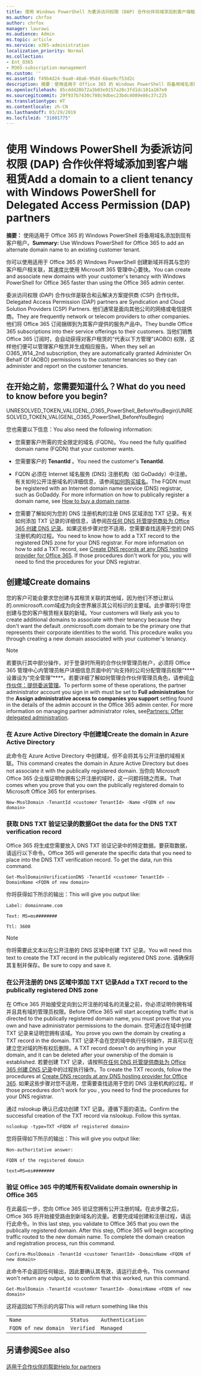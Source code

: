```yaml
---
title: 使用 Windows PowerShell 为委派访问权限 (DAP) 合作伙伴将域添加到客户端租赁
ms.author: chrfox
author: chrfox
manager: laurawi
ms.audience: Admin
ms.topic: article
ms.service: o365-administration
localization_priority: Normal
ms.collection:
- Ent_O365
- M365-subscription-management
ms.custom: ''
ms.assetid: f49b4d24-9aa0-48a6-95dd-6bae9cf53d2c
description: 摘要：使用适用于 Office 365 的 Windows PowerShell 将备用域名添加到现有的客户租户。
ms.openlocfilehash: 85cddd28b72a3b03e9157a28c3fd1dc101a167e0
ms.sourcegitcommit: 29f937b7430c708c9dbec23bdc4089e86c37c225
ms.translationtype: HT
ms.contentlocale: zh-CN
ms.lasthandoff: 03/29/2019
ms.locfileid: "31001775"
---
```

# <a name="add-a-domain-to-a-client-tenancy-with-windows-powershell-for-delegated-access-permission-dap-partners"></a><span data-ttu-id="4ae2b-103">使用 Windows PowerShell 为委派访问权限 (DAP) 合作伙伴将域添加到客户端租赁</span><span class="sxs-lookup"><span data-stu-id="4ae2b-103">Add a domain to a client tenancy with Windows PowerShell for Delegated Access Permission (DAP) partners</span></span>

 <span data-ttu-id="4ae2b-104">**摘要：** 使用适用于 Office 365 的 Windows PowerShell 将备用域名添加到现有客户租户。</span><span class="sxs-lookup"><span data-stu-id="4ae2b-104">**Summary:** Use Windows PowerShell for Office 365 to add an alternate domain name to an existing customer tenant.</span></span>
  
<span data-ttu-id="4ae2b-105">你可以使用适用于 Office 365 的 Windows PowerShell 创建新域并将其与您的客户租户相关联，其速度比使用 Microsoft 365 管理中心要快。</span><span class="sxs-lookup"><span data-stu-id="4ae2b-105">You can create and associate new domains with your customer's tenancy with Windows PowerShell for Office 365 faster than using the Office 365 admin center.</span></span>
  
<span data-ttu-id="4ae2b-106">委派访问权限 (DAP) 合作伙伴是联合和云解决方案提供商 (CSP) 合作伙伴。</span><span class="sxs-lookup"><span data-stu-id="4ae2b-106">Delegated Access Permission (DAP) partners are Syndication and Cloud Solution Providers (CSP) Partners.</span></span> <span data-ttu-id="4ae2b-107">他们通常是面向其他公司的网络或电信提供商。</span><span class="sxs-lookup"><span data-stu-id="4ae2b-107">They are frequently network or telecom providers to other companies.</span></span> <span data-ttu-id="4ae2b-108">他们将 Office 365 订阅捆绑到为其客户提供的服务产品中。</span><span class="sxs-lookup"><span data-stu-id="4ae2b-108">They bundle Office 365 subscriptions into their service offerings to their customers.</span></span> <span data-ttu-id="4ae2b-109">当他们销售 Office 365 订阅时，会自动获得对客户租赁的“代表以下方管理”(AOBO) 权限，这样他们便可以管理客户租赁并生成相应报告。</span><span class="sxs-lookup"><span data-stu-id="4ae2b-109">When they sell an O365_W14_2nd subscription, they are automatically granted Administer On Behalf Of (AOBO) permissions to the customer tenancies so they can administer and report on the customer tenancies.</span></span>
## <a name="what-do-you-need-to-know-before-you-begin"></a><span data-ttu-id="4ae2b-110">在开始之前，您需要知道什么？</span><span class="sxs-lookup"><span data-stu-id="4ae2b-110">What do you need to know before you begin?</span></span>

<span data-ttu-id="4ae2b-111">UNRESOLVED_TOKEN_VAL(GENL_O365_PowerShell_BeforeYouBegin)</span><span class="sxs-lookup"><span data-stu-id="4ae2b-111">UNRESOLVED_TOKEN_VAL(GENL_O365_PowerShell_BeforeYouBegin)</span></span>
  
<span data-ttu-id="4ae2b-112">您也需要以下信息：</span><span class="sxs-lookup"><span data-stu-id="4ae2b-112">You also need the following information:</span></span>
  
- <span data-ttu-id="4ae2b-113">您需要客户所需的完全限定的域名 (FQDN)。</span><span class="sxs-lookup"><span data-stu-id="4ae2b-113">You need the fully qualified domain name (FQDN) that your customer wants.</span></span>
    
- <span data-ttu-id="4ae2b-114">您需要客户的 **TenantId** 。</span><span class="sxs-lookup"><span data-stu-id="4ae2b-114">You need the customer's **TenantId**.</span></span>
    
- <span data-ttu-id="4ae2b-p102">FQDN 必须在 Internet 域名服务 (DNS) 注册机构（如 GoDaddy）中注册。有关如何公开注册域名的详细信息，请参阅[如何购买域名](https://go.microsoft.com/fwlink/p/?LinkId=532541)。</span><span class="sxs-lookup"><span data-stu-id="4ae2b-p102">The FQDN must be registered with an Internet domain name service (DNS) registrar, such as GoDaddy. For more information on how to publically register a domain name, see [How to buy a domain name](https://go.microsoft.com/fwlink/p/?LinkId=532541).</span></span>
    
- <span data-ttu-id="4ae2b-p103">您需要了解如何为您的 DNS 注册机构的注册 DNS 区域添加 TXT 记录。有关如何添加 TXT 记录的详细信息，请参阅[在任何 DNS 托管提供商处为 Office 365 创建 DNS 记录](https://go.microsoft.com/fwlink/p/?LinkId=532542)。如果这些步骤对您不适用，您需要查找适用于您的 DNS 注册机构的过程。</span><span class="sxs-lookup"><span data-stu-id="4ae2b-p103">You need to know how to add a TXT record to the registered DNS zone for your DNS registrar. For more information on how to add a TXT record, see [Create DNS records at any DNS hosting provider for Office 365](https://go.microsoft.com/fwlink/p/?LinkId=532542). If those procedures don't work for you, you will need to find the procedures for your DNS registrar.</span></span>
    
## <a name="create-domains"></a><span data-ttu-id="4ae2b-120">创建域</span><span class="sxs-lookup"><span data-stu-id="4ae2b-120">Create domains</span></span>

 <span data-ttu-id="4ae2b-p104">您的客户可能会要求您创建与其租赁关联的其他域，因为他们不想让默认的<domain>.onmicrosoft.com域成为向全世界展示其公司标识的主要域。此步骤将引导您创建与您的客户租赁相关联的新域。</span><span class="sxs-lookup"><span data-stu-id="4ae2b-p104">Your customers will likely ask you to create additional domains to associate with their tenancy because they don't want the default <domain>.onmicrosoft.com domain to be the primary one that represents their corporate identities to the world. This procedure walks you through creating a new domain associated with your customer's tenancy.</span></span>
  
> [!NOTE]
> <span data-ttu-id="4ae2b-p105">若要执行其中部分操作，对于登录时所用的合作伙伴管理员帐户，必须将 Office 365 管理中心内管理员帐户详细信息页面中的“向支持的公司分配管理员权限”\*\*\*\* 设置设为“完全管理”\*\*\*\*。若要详细了解如何管理合作伙伴管理员角色，请参阅[合作伙伴：提供委派管理](https://go.microsoft.com/fwlink/p/?LinkId=532435)。</span><span class="sxs-lookup"><span data-stu-id="4ae2b-p105">To perform some of these operations, the partner administrator account you sign in with must be set to **Full administration** for the **Assign administrative access to companies you support** setting found in the details of the admin account in the Office 365 admin center. For more information on managing partner administrator roles, see[Partners: Offer delegated administration](https://go.microsoft.com/fwlink/p/?LinkId=532435).</span></span> 
  
### <a name="create-the-domain-in-azure-active-directory"></a><span data-ttu-id="4ae2b-125">在 Azure Active Directory 中创建域</span><span class="sxs-lookup"><span data-stu-id="4ae2b-125">Create the domain in Azure Active Directory</span></span>

<span data-ttu-id="4ae2b-126">此命令在 Azure Active Directory 中创建域，但不会将其与公开注册的域相关联。</span><span class="sxs-lookup"><span data-stu-id="4ae2b-126">This command creates the domain in Azure Active Directory but does not associate it with the publically registered domain.</span></span> <span data-ttu-id="4ae2b-127">当你向 Microsoft Office 365 企业版证明你拥有公开注册的域时，这一问题将随之而来。</span><span class="sxs-lookup"><span data-stu-id="4ae2b-127">That comes when you prove that you own the publically registered domain to Microsoft Office 365 for enterprises.</span></span>
  
```
New-MsolDomain -TenantId <customer TenantId> -Name <FQDN of new domain>
```

### <a name="get-the-data-for-the-dns-txt-verification-record"></a><span data-ttu-id="4ae2b-128">获取 DNS TXT 验证记录的数据</span><span class="sxs-lookup"><span data-stu-id="4ae2b-128">Get the data for the DNS TXT verification record</span></span>

 <span data-ttu-id="4ae2b-p107">Office 365 将生成您需要放入 DNS TXT 验证记录中的特定数据。要获取数据，请运行以下命令。</span><span class="sxs-lookup"><span data-stu-id="4ae2b-p107">Office 365 will generate the specific data that you need to place into the DNS TXT verification record. To get the data, run this command.</span></span>
  
```
Get-MsolDomainVerificationDNS -TenantId <customer TenantId> -DomainName <FQDN of new domain>
```

<span data-ttu-id="4ae2b-131">你将获得如下所示的输出：</span><span class="sxs-lookup"><span data-stu-id="4ae2b-131">This will give you output like:</span></span>
  
 `Label: domainname.com`
  
 `Text: MS=ms########`
  
 `Ttl: 3600`
  
> [!NOTE]
> <span data-ttu-id="4ae2b-132">你将需要此文本以在公开注册的 DNS 区域中创建 TXT 记录。</span><span class="sxs-lookup"><span data-stu-id="4ae2b-132">You will need this text to create the TXT record in the publically registered DNS zone.</span></span> <span data-ttu-id="4ae2b-133">请确保将其复制并保存。</span><span class="sxs-lookup"><span data-stu-id="4ae2b-133">Be sure to copy and save it.</span></span> 
  
### <a name="add-a-txt-record-to-the-publically-registered-dns-zone"></a><span data-ttu-id="4ae2b-134">在公开注册的 DNS 区域中添加 TXT 记录</span><span class="sxs-lookup"><span data-stu-id="4ae2b-134">Add a TXT record to the publically registered DNS zone</span></span>

<span data-ttu-id="4ae2b-135">在 Office 365 开始接受定向到公开注册的域名的流量之前，你必须证明你拥有域并且具有域的管理员权限。</span><span class="sxs-lookup"><span data-stu-id="4ae2b-135">Before Office 365 will start accepting traffic that is directed to the publically registered domain name, you must prove that you own and have administrator permissions to the domain.</span></span> <span data-ttu-id="4ae2b-136">您可通过在域中创建 TXT 记录来证明您拥有该域。</span><span class="sxs-lookup"><span data-stu-id="4ae2b-136">You prove you own the domain by creating a TXT record in the domain.</span></span> <span data-ttu-id="4ae2b-137">TXT 记录不会在您的域中执行任何操作，并且可以在建立您对域的所有权后删除。</span><span class="sxs-lookup"><span data-stu-id="4ae2b-137">A TXT record doesn't do anything in your domain, and it can be deleted after your ownership of the domain is established.</span></span> <span data-ttu-id="4ae2b-138">若要创建 TXT 记录，请按照[在任何 DNS 托管提供商处为 Office 365 创建 DNS 记录](https://go.microsoft.com/fwlink/p/?LinkId=532542)中的过程执行操作。</span><span class="sxs-lookup"><span data-stu-id="4ae2b-138">To create the TXT records, follow the procedures at [Create DNS records at any DNS hosting provider for Office 365](https://go.microsoft.com/fwlink/p/?LinkId=532542).</span></span> <span data-ttu-id="4ae2b-139">如果这些步骤对您不适用，您需要查找适用于您的 DNS 注册机构的过程。</span><span class="sxs-lookup"><span data-stu-id="4ae2b-139">If those procedures don't work for you , you need to find the procedures for your DNS registrar.</span></span>
  
<span data-ttu-id="4ae2b-p110">通过 nslookup 确认已成功创建 TXT 记录。遵循下面的语法。</span><span class="sxs-lookup"><span data-stu-id="4ae2b-p110">Confirm the successful creation of the TXT record via nslookup. Follow this syntax.</span></span>
  
```
nslookup -type=TXT <FQDN of registered domain>
```

<span data-ttu-id="4ae2b-142">您将获得如下所示的输出：</span><span class="sxs-lookup"><span data-stu-id="4ae2b-142">This will give you output like:</span></span>
  
 `Non-authoritative answer:`
  
 `FQDN of the registered domain`
  
 `text=MS=ms########`
  
### <a name="validate-domain-ownership-in-office-365"></a><span data-ttu-id="4ae2b-143">验证 Office 365 中的域所有权</span><span class="sxs-lookup"><span data-stu-id="4ae2b-143">Validate domain ownership in Office 365</span></span>

<span data-ttu-id="4ae2b-p111">在此最后一步，您向 Office 365 验证您拥有公开注册的域。在此步骤之后，Office 365 将开始接受路由到新域名的流量。若要完成域创建和注册过程，请运行此命令。</span><span class="sxs-lookup"><span data-stu-id="4ae2b-p111">In this last step, you validate to Office 365 that you own the publically registered domain. After this step, Office 365 will begin accepting traffic routed to the new domain name. To complete the domain creation and registration process, run this command.</span></span> 
  
```
Confirm-MsolDomain -TenantId <customer TenantId> -DomainName <FQDN of new domain>
```

<span data-ttu-id="4ae2b-147">此命令不会返回任何输出，因此要确认其有效，请运行此命令。</span><span class="sxs-lookup"><span data-stu-id="4ae2b-147">This command won't return any output, so to confirm that this worked, run this command.</span></span>
  
```
Get-MsolDomain -TenantId <customer TenantId> -DomainName <FQDN of new domain>
```

<span data-ttu-id="4ae2b-148">这将返回如下所示的内容</span><span class="sxs-lookup"><span data-stu-id="4ae2b-148">This will return something like this</span></span>
  
||||
|:-----|:-----|:-----|
| `Name` <br/> | `Status` <br/> | `Authentication` <br/> |
| `FQDN of new domain` <br/> | `Verified` <br/> | `Managed` <br/> |
   
## <a name="see-also"></a><span data-ttu-id="4ae2b-149">另请参阅</span><span class="sxs-lookup"><span data-stu-id="4ae2b-149">See also</span></span>

#### 

[<span data-ttu-id="4ae2b-150">适用于合作伙伴的帮助</span><span class="sxs-lookup"><span data-stu-id="4ae2b-150">Help for partners</span></span>](https://go.microsoft.com/fwlink/p/?LinkID=533477)


